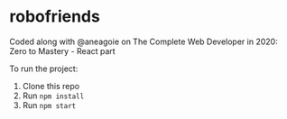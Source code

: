# robofriends

Coded along with @aneagoie on The Complete Web Developer in 2020: Zero to Mastery - React part

To run the project:

1. Clone this repo
2. Run `npm install`
3. Run `npm start`